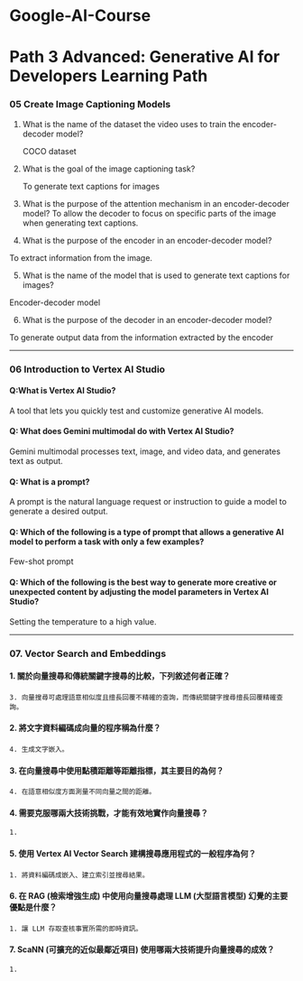 # Google-AI-Course

# Path 3 Advanced: Generative AI for Developers Learning Path

### 05 Create Image Captioning Models

1. What is the name of the dataset the video uses to train the encoder-decoder model?

   COCO dataset
2. What is the goal of the image captioning task? 

   To generate text captions for images
3. What is the purpose of the attention mechanism in an encoder-decoder model?
   To allow the decoder to focus on specific parts of the image when generating text captions.
   
4. What is the purpose of the encoder in an encoder-decoder model?
  
  To extract information from the image.
  
5. What is the name of the model that is used to generate text captions for images?
  
  Encoder-decoder model
  
6. What is the purpose of the decoder in an encoder-decoder model?
  
  To generate output data from the information extracted by the encoder

----------------------------------------------------------------------------------

### 06 Introduction to Vertex AI Studio

#### Q:What is Vertex AI Studio?
A tool that lets you quickly test and customize generative AI models.

#### Q: What does Gemini multimodal do with Vertex AI Studio?
Gemini multimodal processes text, image, and video data, and generates text as output.

#### Q: What is a prompt?
A prompt is the natural language request or instruction to guide a model to generate a desired output.

#### Q: Which of the following is a type of prompt that allows a generative AI model to perform a task with only a few examples?
Few-shot prompt

#### Q: Which of the following is the best way to generate more creative or unexpected content by adjusting the model parameters in Vertex AI Studio?
Setting the temperature to a high value.

----------------------------------------------------------------------------------
### **07. Vector Search and Embeddings**

#### 1. 關於向量搜尋和傳統關鍵字搜尋的比較，下列敘述何者正確？
    3. 向量搜尋可處理語意相似度且擅長回覆不精確的查詢，而傳統關鍵字搜尋擅長回覆精確查詢。
      
#### 2. 將文字資料編碼成向量的程序稱為什麼？
    4. 生成文字嵌入。
       
#### 3. 在向量搜尋中使用點積距離等距離指標，其主要目的為何？
    4. 在語意相似度方面測量不同向量之間的距離。
       
#### 4. 需要克服哪兩大技術挑戰，才能有效地實作向量搜尋？
    1.
       
#### 5. 使用 Vertex AI Vector Search 建構搜尋應用程式的一般程序為何？
    1. 將資料編碼成嵌入、建立索引並搜尋結果。
       
#### 6. 在 RAG (檢索增強生成) 中使用向量搜尋處理 LLM (大型語言模型) 幻覺的主要優點是什麼？
    1. 讓 LLM 存取查核事實所需的即時資訊。
       
#### 7. ScaNN (可擴充的近似最鄰近項目) 使用哪兩大技術提升向量搜尋的成效？
    1. 
